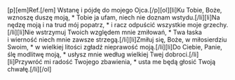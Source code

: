 [p][em]Ref.[/em] Wstanę i pójdę do mojego Ojca.[/p][ol][li]Ku Tobie, Boże, wznoszę duszę moją, * Tobie ja ufam, niech nie doznam wstydu.[/li][li]Na nędzę moją i na trud mój popatrz, * i racz odpuścić wszystkie moje grzechy.[/li][li]Nie wstrzymuj Twoich względem mnie zmiłowań, * Twa łaska i wierność niech mnie zawsze strzegą.[/li][li]Zmiłuj się, Boże, w miłosierdziu Swoim, * w wielkiej litości zgładź nieprawość moją.[/li][li]Do Ciebie, Panie, ślę modlitwę moją, * usłysz mnie według wielkiej Twej dobroci.[/li][li]Przywróć mi radość Twojego zbawienia, * usta me będą głosić Twoją chwałę.[/li][/ol]